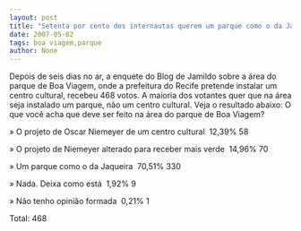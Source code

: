 ```yaml
---
layout: post
title: "Setenta por cento dos internautas querem um parque como o da Jaqueira em Boa Viagem"
date: 2007-05-02
tags: boa viagem,parque
author: None
---
```

Depois de seis dias no ar, a enquete do Blog de Jamildo sobre a área do parque de Boa Viagem, onde a prefeitura do Recife pretende instalar um centro cultural, recebeu 468 votos. A maioria dos votantes quer que na área seja instalado um parque, não um centro cultural. Veja o resultado abaixo:
O que você acha que deve ser feito na área do parque de Boa Viagem?



» O projeto de Oscar Niemeyer de um centro cultural&nbsp;
12,39%
58

» O projeto de Niemeyer alterado para receber mais verde&nbsp;
14,96%
70

» Um parque como o da Jaqueira&nbsp;
70,51%
330

» Nada. Deixa como está&nbsp;
1,92%
9

» Não tenho opinião formada&nbsp;
0,21%
1

Total: 468 